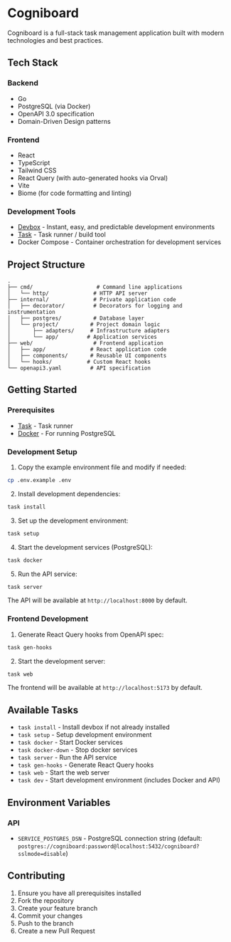 # Cogniboard

Cogniboard is a full-stack task management application built with modern technologies and best practices.

## Tech Stack

### Backend
- Go
- PostgreSQL (via Docker)
- OpenAPI 3.0 specification
- Domain-Driven Design patterns

### Frontend
- React
- TypeScript
- Tailwind CSS
- React Query (with auto-generated hooks via Orval)
- Vite
- Biome (for code formatting and linting)

### Development Tools
- [Devbox](https://www.jetpack.io/devbox) - Instant, easy, and predictable development environments
- [Task](https://taskfile.dev) - Task runner / build tool
- Docker Compose - Container orchestration for development services

## Project Structure

```
.
├── cmd/                    # Command line applications
│   └── http/              # HTTP API server
├── internal/              # Private application code
│   ├── decorator/         # Decorators for logging and instrumentation
│   ├── postgres/          # Database layer
│   └── project/          # Project domain logic
│       ├── adapters/     # Infrastructure adapters
│       └── app/         # Application services
├── web/                   # Frontend application
│   ├── app/              # React application code
│   ├── components/       # Reusable UI components
│   └── hooks/           # Custom React hooks
└── openapi3.yaml         # API specification
```

## Getting Started

### Prerequisites

- [Task](https://taskfile.dev) - Task runner
- [Docker](https://www.docker.com/) - For running PostgreSQL

### Development Setup

1. Copy the example environment file and modify if needed:
```bash
cp .env.example .env
```

2. Install development dependencies:
```bash
task install
```

3. Set up the development environment:
```bash
task setup
```

4. Start the development services (PostgreSQL):
```bash
task docker
```

5. Run the API service:
```bash
task server
```

The API will be available at `http://localhost:8000` by default.

### Frontend Development

1. Generate React Query hooks from OpenAPI spec:
```bash
task gen-hooks
```

2. Start the development server:
```bash
task web
```

The frontend will be available at `http://localhost:5173` by default.

## Available Tasks

- `task install` - Install devbox if not already installed
- `task setup` - Setup development environment
- `task docker` - Start Docker services
- `task docker-down` - Stop docker services
- `task server` - Run the API service
- `task gen-hooks` - Generate React Query hooks
- `task web` - Start the web server
- `task dev` - Start development environment (includes Docker and API)

## Environment Variables

### API
- `SERVICE_POSTGRES_DSN` - PostgreSQL connection string (default: `postgres://cogniboard:password@localhost:5432/cogniboard?sslmode=disable`)

## Contributing

1. Ensure you have all prerequisites installed
2. Fork the repository
3. Create your feature branch
4. Commit your changes
5. Push to the branch
6. Create a new Pull Request